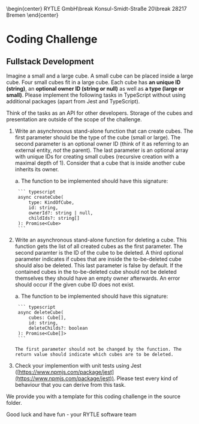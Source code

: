 \begin{center}
RYTLE GmbH\break
Konsul-Smidt-Straße 20\break
28217 Bremen
\end{center}

# Coding Challenge

## Fullstack Development

Imagine a small and a large cube. A small cube can be placed inside a large cube. Four small cubes fit in a large cube. Each cube has __an unique ID (string)__, an __optional owner ID (string or null)__ as well as __a type (large or small)__. Please implement the following tasks in TypeScript without using additional packages (apart from Jest and TypeScript).

Think of the tasks as an API for other developers. Storage of the cubes and presentation are outside of the scope of the challenge.

1. Write an asynchronous stand-alone function that can create cubes. The first parameter should be the type of the cube (small or large). The second parameter is an optional owner ID (think of it as referring to an external entity, _not_ the parent). The last parameter is an optional array with unique IDs for creating small cubes (recursive creation with a maximal depth of 1). Consider that a cube that is inside another cube inherits its owner.

    a. The function to be implemented should have this signature:

        ``` typescript
        async createCube(
            type: KindOfCube, 
            id: string, 
            ownerId?: string | null,
            childIds?: string[]
        ): Promise<Cube>
        ```

2. Write an asynchronous stand-alone function for deleting a cube. This function gets the list of all created cubes as the first parameter. The second paramter is the ID of the cube to be deleted. A third optional parameter indicates if cubes that are inside the to-be-deleted cube should also be deleted. This last parameter is false by default. If the contained cubes in the to-be-deleted cube should not be deleted themselves they should have an empty owner afterwards. An error should occur if the given cube ID does not exist.

    a. The function to be implemented should have this signature:
  
        ``` typescript
        async deleteCube(
            cubes: Cube[], 
            id: string, 
            deleteChilds?: boolean
        ): Promise<Cube[]>
        ```

       The first parameter should not be changed by the function. The return value should indicate which cubes are to be deleted.

3. Check your implemention with unit tests using Jest ([https://www.npmjs.com/package/jest](https://www.npmjs.com/package/jest)). Please test every kind of behaviour that you can derive from this task. 

We provide you with a template for this coding challenge in the source folder.

Good luck and have fun - your RYTLE software team
  